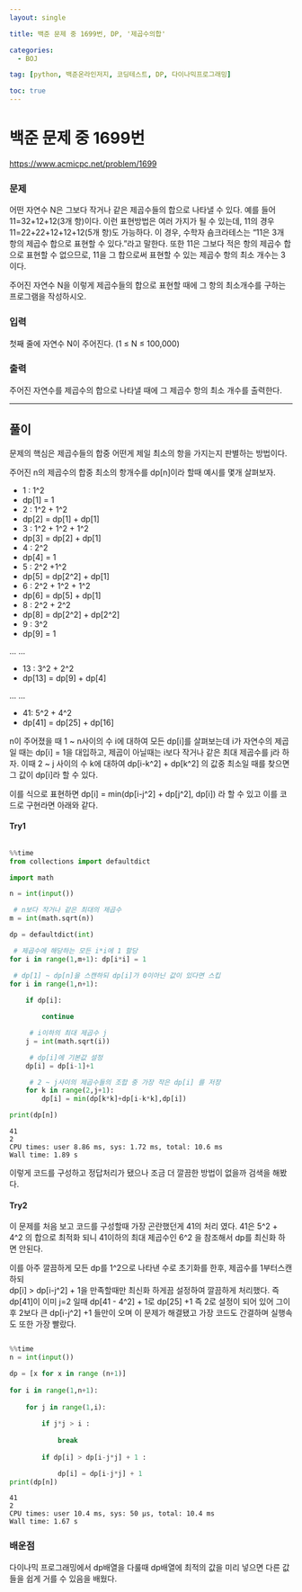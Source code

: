 ```yaml
---
layout: single

title: 백준 문제 중 1699번, DP, '제곱수의합'

categories:
  - BOJ

tag: [python, 백준온라인저지, 코딩테스트, DP, 다이나믹프로그래밍]

toc: true
---
```


# 백준 문제 중 1699번
https://www.acmicpc.net/problem/1699

### 문제

어떤 자연수 N은 그보다 작거나 같은 제곱수들의 합으로 나타낼 수 있다. 예를 들어 11=32+12+12(3개 항)이다. 이런 표현방법은 여러 가지가 될 수 있는데, 11의 경우 11=22+22+12+12+12(5개 항)도 가능하다. 이 경우, 수학자 숌크라테스는 “11은 3개 항의 제곱수 합으로 표현할 수 있다.”라고 말한다. 또한 11은 그보다 적은 항의 제곱수 합으로 표현할 수 없으므로, 11을 그 합으로써 표현할 수 있는 제곱수 항의 최소 개수는 3이다.

주어진 자연수 N을 이렇게 제곱수들의 합으로 표현할 때에 그 항의 최소개수를 구하는 프로그램을 작성하시오.

### 입력

첫째 줄에 자연수 N이 주어진다. (1 ≤ N ≤ 100,000)

### 출력

주어진 자연수를 제곱수의 합으로 나타낼 때에 그 제곱수 항의 최소 개수를 출력한다.

---

## 풀이

문제의 핵심은 제곱수들의 합중 어떤게 제일 최소의 항을 가지는지 판별하는 방법이다.

주어진 n의 제곱수의 합중 최소의 항개수를 dp[n]이라 할때 예시를 몇개 살펴보자.  

+ 1 : 1^2 
 + dp[1] = 1
+ 2 : 1^2 + 1^2 
 + dp[2] = dp[1] + dp[1]
+ 3 : 1^2 + 1^2 + 1^2 
 + dp[3] = dp[2] + dp[1]
+ 4 : 2^2 
 + dp[4] = 1
+ 5 : 2^2 +1^2 
 + dp[5] = dp[2^2] + dp[1]
+ 6 : 2^2 + 1^2 + 1^2 
 + dp[6] = dp[5] + dp[1]
+ 8 : 2^2 + 2^2
 + dp[8] = dp[2^2] + dp[2^2]
+ 9 : 3^2
 + dp[9] = 1  

...
...
+ 13 : 3^2 + 2^2
 + dp[13] = dp[9] + dp[4]  

...
...

+ 41: 5^2 + 4^2
 + dp[41] = dp[25] + dp[16]

n이 주어졌을 때 1 ~ n사이의 수 i에 대하여 모든 dp[i]를 살펴보는데 i가 자연수의 제곱일 때는 dp[i] = 1을 대입하고, 제곱이 아닐때는 i보다 작거나 같은 최대 제곱수를 j라 하자. 이때 2 ~ j 사이의 수 k에 대하여 dp[i-k^2] + dp[k^2] 의 값중 최소일 때를 찾으면 그 값이 dp[i]라 할 수 있다.

이를 식으로 표현하면 dp[i] = min(dp[i-j^2] + dp[j^2], dp[i]) 라 할 수 있고 이를 코드로 구현라면 아래와 같다.

#### Try1


```python

%%time
from collections import defaultdict

import math

n = int(input())

 # n보다 작거나 같은 최대의 제곱수
m = int(math.sqrt(n))

dp = defaultdict(int)

 # 제곱수에 해당하는 모든 i*i에 1 할당
for i in range(1,m+1): dp[i*i] = 1

 # dp[1] ~ dp[n]을 스캔하되 dp[i]가 0이아닌 값이 있다면 스킵
for i in range(1,n+1):
    
    if dp[i]:

        continue

     # i이하의 최대 제곱수 j    
    j = int(math.sqrt(i))

     # dp[i]에 기본값 설정
    dp[i] = dp[i-1]+1

     # 2 ~ j사이의 제곱수들의 조합 중 가장 작은 dp[i] 를 저장
    for k in range(2,j+1):
        dp[i] = min(dp[k*k]+dp[i-k*k],dp[i])

print(dp[n])
```

    41
    2
    CPU times: user 8.86 ms, sys: 1.72 ms, total: 10.6 ms
    Wall time: 1.89 s


이렇게 코드를 구성하고 정답처리가 됐으나 조금 더 깔끔한 방법이 없을까 검색을 해봤다.

#### Try2

이 문제를 처음 보고 코드를 구성할때 가장 곤란했던게 41의 처리 였다. 41은 5^2 + 4^2 의 합으로 최적화 되니 41이하의 최대 제곱수인 6^2 을 참조해서 dp를 최신화 하면 안된다.

이를 아주 깔끔하게 모든 dp를 1^2으로 나타낸 수로 초기화를 한후, 제곱수를 1부터스캔 하되  
dp[i] > dp[i-j^2] + 1을 만족할때만 최신화 하게끔 설정하여 깔끔하게 처리했다.
 즉 dp[41]이 이미 j=2 일때 dp[41 - 4^2] + 1로 dp[25] +1 즉 2로 설정이 되어 있어 그이후 2보다 큰 dp[i-j^2] +1 들만이 오며 이 문제가 해결됐고 가장 코드도 간결하며 실행속도 또한 가장 빨랐다.


```python

%%time
n = int(input())

dp = [x for x in range (n+1)]
 
for i in range(1,n+1):
 
    for j in range(1,i):
 
        if j*j > i :
 
            break
 
        if dp[i] > dp[i-j*j] + 1 :

            dp[i] = dp[i-j*j] + 1 
print(dp[n])
```

    41
    2
    CPU times: user 10.4 ms, sys: 50 µs, total: 10.4 ms
    Wall time: 1.67 s


### 배운점
다이나믹 프로그래밍에서 dp배열을 다룰때 dp배열에 최적의 값을 미리 넣으면 다른 값들을 쉽게 거를 수 있음을 배웠다. 
